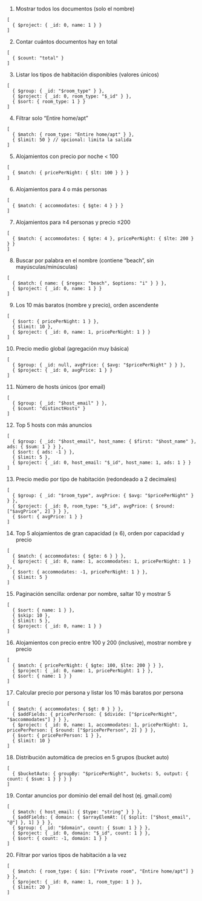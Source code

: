1) Mostrar todos los documentos (solo el nombre)
```
[
  { $project: { _id: 0, name: 1 } }
]
```

2) Contar cuántos documentos hay en total
```
[
  { $count: "total" }
]
```

3) Listar los tipos de habitación disponibles (valores únicos)
```
[
  { $group: { _id: "$room_type" } },
  { $project: { _id: 0, room_type: "$_id" } },
  { $sort: { room_type: 1 } }
]
```

4) Filtrar solo “Entire home/apt”
```
[
  { $match: { room_type: "Entire home/apt" } },
  { $limit: 50 } // opcional: limita la salida
]
```

5) Alojamientos con precio por noche < 100
```
[
  { $match: { pricePerNight: { $lt: 100 } } }
]
```

6) Alojamientos para 4 o más personas
```
[
  { $match: { accommodates: { $gte: 4 } } }
]
```

7) Alojamientos para ≥4 personas y precio ≤200
```
[
  { $match: { accommodates: { $gte: 4 }, pricePerNight: { $lte: 200 } } }
]
```

8) Buscar por palabra en el nombre (contiene “beach”, sin mayúsculas/minúsculas)
```
[
  { $match: { name: { $regex: "beach", $options: "i" } } },
  { $project: { _id: 0, name: 1 } }
]
```

9) Los 10 más baratos (nombre y precio), orden ascendente
```
[
  { $sort: { pricePerNight: 1 } },
  { $limit: 10 },
  { $project: { _id: 0, name: 1, pricePerNight: 1 } }
]
```

10) Precio medio global (agregación muy básica)
```
[
  { $group: { _id: null, avgPrice: { $avg: "$pricePerNight" } } },
  { $project: { _id: 0, avgPrice: 1 } }
]
```

11) Número de hosts únicos (por email)
```
[
  { $group: { _id: "$host_email" } },
  { $count: "distinctHosts" }
]
```

12) Top 5 hosts con más anuncios
```
[  
  { $group: { _id: "$host_email", host_name: { $first: "$host_name" }, ads: { $sum: 1 } } },
  { $sort: { ads: -1 } },
  { $limit: 5 },
  { $project: { _id: 0, host_email: "$_id", host_name: 1, ads: 1 } }
]
```

13) Precio medio por tipo de habitación (redondeado a 2 decimales)
```
[  
  { $group: { _id: "$room_type", avgPrice: { $avg: "$pricePerNight" } } },
  { $project: { _id: 0, room_type: "$_id", avgPrice: { $round: ["$avgPrice", 2] } } },
  { $sort: { avgPrice: 1 } }
]
```

14) Top 5 alojamientos de gran capacidad (≥ 6), orden por capacidad y precio
```
[ 
  { $match: { accommodates: { $gte: 6 } } },
  { $project: { _id: 0, name: 1, accommodates: 1, pricePerNight: 1 } },
  { $sort: { accommodates: -1, pricePerNight: 1 } },
  { $limit: 5 }
]
```

15) Paginación sencilla: ordenar por nombre, saltar 10 y mostrar 5
```
[ 
  { $sort: { name: 1 } },
  { $skip: 10 },
  { $limit: 5 },
  { $project: { _id: 0, name: 1 } }
]
```

16) Alojamientos con precio entre 100 y 200 (inclusive), mostrar nombre y precio
```
[  
  { $match: { pricePerNight: { $gte: 100, $lte: 200 } } },
  { $project: { _id: 0, name: 1, pricePerNight: 1 } },
  { $sort: { name: 1 } }
]
```

17) Calcular precio por persona y listar los 10 más baratos por persona
```
[  
  { $match: { accommodates: { $gt: 0 } } },
  { $addFields: { pricePerPerson: { $divide: ["$pricePerNight", "$accommodates"] } } },
  { $project: { _id: 0, name: 1, accommodates: 1, pricePerNight: 1, pricePerPerson: { $round: ["$pricePerPerson", 2] } } },
  { $sort: { pricePerPerson: 1 } },
  { $limit: 10 }
]
```

18) Distribución automática de precios en 5 grupos (bucket auto)
```
[  
  { $bucketAuto: { groupBy: "$pricePerNight", buckets: 5, output: { count: { $sum: 1 } } } }
]
```

19) Contar anuncios por dominio del email del host (ej. gmail.com)
```
[  
  { $match: { host_email: { $type: "string" } } },
  { $addFields: { domain: { $arrayElemAt: [{ $split: ["$host_email", "@"] }, 1] } } },
  { $group: { _id: "$domain", count: { $sum: 1 } } },
  { $project: { _id: 0, domain: "$_id", count: 1 } },
  { $sort: { count: -1, domain: 1 } }
]
```

20) Filtrar por varios tipos de habitación a la vez
```
[  
  { $match: { room_type: { $in: ["Private room", "Entire home/apt"] } } },
  { $project: { _id: 0, name: 1, room_type: 1 } },
  { $limit: 20 }
]
```